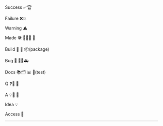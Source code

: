 Success ✅🏆

Failure ❌💥

Warning ⚠️

Made 🛠 📝🚧✅ 🔄

Build 🚀 🎉 📦(package)

Bug 🐞 🐛🔥🚑

Docs 📚🗂️ 📊 🧪(test)

Q ❓🤔 🙋

A 💡📌 📝

Idea 💡

Access 🔑


---